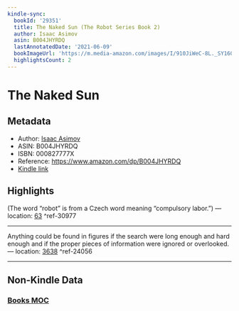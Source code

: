 ```yaml
---
kindle-sync:
  bookId: '29351'
  title: The Naked Sun (The Robot Series Book 2)
  author: Isaac Asimov
  asin: B004JHYRDQ
  lastAnnotatedDate: '2021-06-09'
  bookImageUrl: 'https://m.media-amazon.com/images/I/910JiWeC-8L._SY160.jpg'
  highlightsCount: 2
---
```

# The Naked Sun
## Metadata
* Author: [Isaac Asimov](https://www.amazon.comundefined)
* ASIN: B004JHYRDQ
* ISBN: 000827777X
* Reference: https://www.amazon.com/dp/B004JHYRDQ
* [Kindle link](kindle://book?action=open&asin=B004JHYRDQ)

## Highlights
(The word “robot” is from a Czech word meaning “compulsory labor.”) — location: [63](kindle://book?action=open&asin=B004JHYRDQ&location=63) ^ref-30977

---
Anything could be found in figures if the search were long enough and hard enough and if the proper pieces of information were ignored or overlooked. — location: [3638](kindle://book?action=open&asin=B004JHYRDQ&location=3638) ^ref-24056

---
## Non-Kindle Data
### [Books MOC](Books%20MOC.md)
